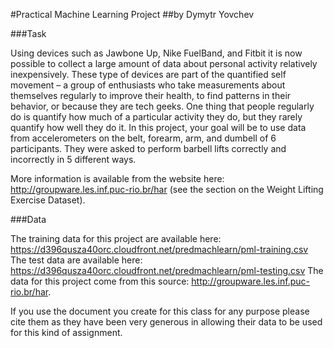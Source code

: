 #Practical Machine Learning Project 
##by Dymytr Yovchev

###Task

Using devices such as Jawbone Up, Nike FuelBand, and Fitbit it is now possible to collect 
a large amount of data about personal activity relatively inexpensively. These type of devices
are part of the quantified self movement – a group of enthusiasts who take measurements about 
themselves regularly to improve their health, to find patterns in their behavior, or because
they are tech geeks. One thing that people regularly do is quantify how much of a particular
activity they do, but they rarely quantify how well they do it. In this project, your goal will
be to use data from accelerometers on the belt, forearm, arm, and dumbell of 6 participants. 
They were asked to perform barbell lifts correctly and incorrectly in 5 different ways. 

More information is available from the website here:
http://groupware.les.inf.puc-rio.br/har
(see the section on the Weight Lifting Exercise Dataset).

###Data

The training data for this project are available here:
https://d396qusza40orc.cloudfront.net/predmachlearn/pml-training.csv
The test data are available here:
https://d396qusza40orc.cloudfront.net/predmachlearn/pml-testing.csv
The data for this project come from this source: http://groupware.les.inf.puc-rio.br/har. 

If you use the document you create for this class for any purpose please cite them as 
they have been very generous in allowing their data to be used for this kind of assignment.
